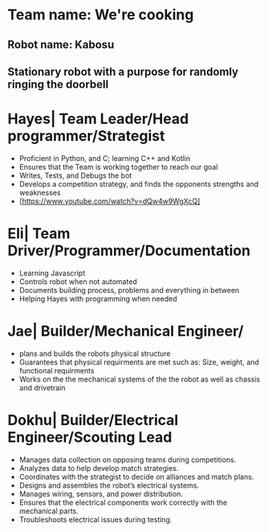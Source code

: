 # Team name: We're cooking

## Robot name: Kabosu

## Stationary robot with a purpose for randomly ringing the doorbell

# Hayes| Team Leader/Head programmer/Strategist
  * Proficient in Python, and C; learning C++ and Kotlin
  * Ensures that the Team is working together to reach our goal
  * Writes, Tests, and Debugs the bot
  * Develops a competition strategy, and finds the opponents strengths and weaknesses
  * [https://www.youtube.com/watch?v=dQw4w9WgXcQ]

# Eli| Team Driver/Programmer/Documentation
  * Learning Javascript
  * Controls robot when not automated
  * Documents building process, problems and everything in between
  * Helping Hayes with programming when needed

# Jae| Builder/Mechanical Engineer/
* plans and builds the robots physical structure
* Guarantees that physical requirments are met such as: Size, weight, and functional requirments
* Works on the the mechanical systems of the the robot as well as chassis and drivetrain


# Dokhu| Builder/Electrical Engineer/Scouting Lead
* Manages data collection on opposing teams during competitions.
* Analyzes data to help develop match strategies.
* Coordinates with the strategist to decide on alliances and match plans.
* Designs and assembles the robot’s electrical systems.
* Manages wiring, sensors, and power distribution.
* Ensures that the electrical components work correctly with the mechanical parts.
* Troubleshoots electrical issues during testing.
